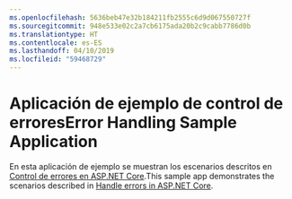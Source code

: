 ```yaml
---
ms.openlocfilehash: 5636beb47e32b184211fb2555c6d9d067550727f
ms.sourcegitcommit: 948e533e02c2a7cb6175ada20b2c9cabb7786d0b
ms.translationtype: HT
ms.contentlocale: es-ES
ms.lasthandoff: 04/10/2019
ms.locfileid: "59468729"
---
```

# <a name="error-handling-sample-application"></a><span data-ttu-id="67567-101">Aplicación de ejemplo de control de errores</span><span class="sxs-lookup"><span data-stu-id="67567-101">Error Handling Sample Application</span></span>

<span data-ttu-id="67567-102">En esta aplicación de ejemplo se muestran los escenarios descritos en [Control de errores en ASP.NET Core](https://docs.microsoft.com/aspnet/core/fundamentals/error-handling).</span><span class="sxs-lookup"><span data-stu-id="67567-102">This sample app demonstrates the scenarios described in [Handle errors in ASP.NET Core](https://docs.microsoft.com/aspnet/core/fundamentals/error-handling).</span></span>
